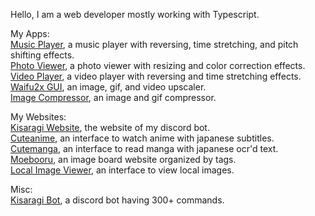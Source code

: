 Hello, I am a web developer mostly working with Typescript. 

My Apps: \
[Music Player](https://github.com/Tenpi/Music-Player), a music player with reversing, time stretching, and pitch shifting effects. \
[Photo Viewer](https://github.com/Tenpi/Photo-Viewer), a photo viewer with resizing and color correction effects. \
[Video Player](https://github.com/Tenpi/Video-Player), a video player with reversing and time stretching effects. \
[Waifu2x GUI](https://github.com/Tenpi/Waifu2x-GUI), an image, gif, and video upscaler. \
[Image Compressor](https://github.com/Tenpi/Image-Compressor), an image and gif compressor.

My Websites: \
[Kisaragi Website](https://github.com/Tenpi/Kisaragi.moe), the website of my discord bot. \
[Cuteanime](https://github.com/Tenpi/Cuteanime.moe), an interface to watch anime with japanese subtitles. \
[Cutemanga](https://github.com/Tenpi/Cutemanga.moe), an interface to read manga with japanese ocr'd text. \
[Moebooru](https://github.com/Tenpi/Moebooru.moe), an image board website organized by tags. \
[Local Image Viewer](https://github.com/Tenpi/Local-Image-Viewer), an interface to view local images.

Misc: \
[Kisaragi Bot](https://github.com/Tenpi/Kisaragi), a discord bot having 300+ commands.
